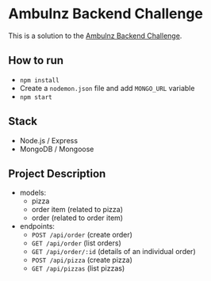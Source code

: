 # Ambulnz Backend Challenge

This is a solution to the [Ambulnz Backend Challenge](https://github.com/AmbulnzLLC/fullstack-challenge/tree/master/backend).

How to run
-------------
* `npm install`
* Create a `nodemon.json` file and add `MONGO_URL` variable
* `npm start`

Stack
-------------
* Node.js / Express
* MongoDB / Mongoose

Project Description
-------------
* models:
  * pizza
  * order item (related to pizza)
  * order (related to order item)
* endpoints:
  * `POST /api/order` (create order)
  * `GET /api/order` (list orders)
  * `GET /api/order/:id` (details of an individual order)
  * `POST /api/pizza` (create pizza)
  * `GET /api/pizzas` (list pizzas)
